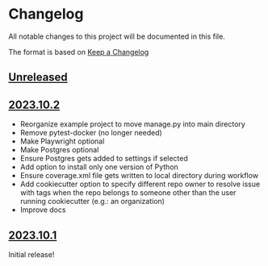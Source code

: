 # Changelog

All notable changes to this project will be documented in this file.

The format is based on [Keep a Changelog](https://keepachangelog.com/en/1.0.0/)

## [Unreleased]

## [2023.10.2]

- Reorganize example project to move manage.py into main directory
- Remove pytest-docker (no longer needed)
- Make Playwright optional
- Make Postgres optional
- Ensure Postgres gets added to settings if selected
- Add option to install only one version of Python
- Ensure coverage.xml file gets written to local directory during workflow
- Add cookiecutter option to specify different repo owner to resolve issue with
  tags when the repo belongs to someone other than the user running cookiecutter (e.g.: an organization)
- Improve docs

## [2023.10.1]

Initial release!

[unreleased]: https://github.com/OmenApps/cookiecutter-django-package/compare/HEAD...HEAD
[2023.10.1]: https://github.com/OmenApps/cookiecutter-django-package/releases/tag/2023.10.1
[2023.10.2]: https://github.com/OmenApps/cookiecutter-django-package/releases/tag/2023.10.2
